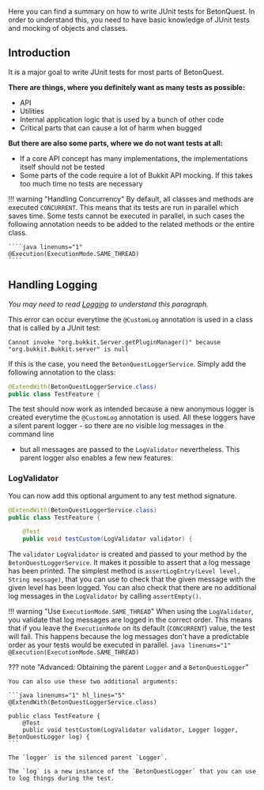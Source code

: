 Here you can find a summary on how to write JUnit tests for BetonQuest. In order to understand this, you need to have
basic knowledge of JUnit tests and mocking of objects and classes.

## Introduction

It is a major goal to write JUnit tests for most parts of BetonQuest.

**There are things, where you definitely want as many tests as possible:**

- API
- Utilities
- Internal application logic that is used by a bunch of other code
- Critical parts that can cause a lot of harm when bugged

**But there are also some parts, where we do not want tests at all:**

- If a core API concept has many implementations, the implementations itself should not be tested
- Some parts of the code require a lot of Bukkit API mocking. If this takes too much time no tests are
  necessary

!!! warning "Handling Concurrency"
    By default, all classes and methods are executed `CONCURRENT`. This means that its tests are run in parallel which saves
    time. Some tests cannot be executed in parallel, in such cases the following annotation needs to be 
    added to the related methods or the entire class.
    
    ````java linenums="1"
    @Execution(ExecutionMode.SAME_THREAD)
    ````

## Handling Logging

_You may need to read [Logging](../../../API/Logging.md) to understand this paragraph._

This error can occur everytime the `@CustomLog` annotation is used in a class that is called by a JUnit test:

```
Cannot invoke "org.bukkit.Server.getPluginManager()" because "org.bukkit.Bukkit.server" is null
```

If this is the case, you need the `BetonQuestLoggerService`. Simply add the following annotation to the
class:

````java linenums="1" hl_lines="1"
@ExtendWith(BetonQuestLoggerService.class)
public class TestFeature {
````

The test should now work as intended because a new anonymous logger is created everytime the `@CustomLog` annotation
is used. All these loggers have a silent parent logger - so there are no visible log messages in the command line
- but all messages are passed to the `LogValidator` nevertheless. This parent logger also enables a few new features:

### LogValidator

You can now add this optional argument to any test method signature.

```java linenums="1" hl_lines="5"
@ExtendWith(BetonQuestLoggerService.class)
public class TestFeature {

    @Test
    public void testCustom(LogValidator validator) {
```

The `validator` `LogValidator` is created and passed to your method by the `BetonQuestLoggerService`.
It makes it possible to assert that a log message has been printed.
The simplest method is `assertLogEntry(Level level, String message)`, that you can use to check
that the given message with the given level has been logged. You can also check that there are no additional log 
messages in the `LogValidator` by calling `assertEmpty()`.

!!! warning "Use `ExecutionMode.SAME_THREAD`"
    When using the `LogValidator`, you validate that log messages are logged in the correct order. This means that
    if you leave the `ExecutionMode` on its default (`CONCURRENT`) value, the test will fail. This happens because the
    log messages don't have a predictable order as your tests would be executed in parallel.
    ````java linenums="1"
    @Execution(ExecutionMode.SAME_THREAD)
    ````

??? note "Advanced: Obtaining the parent `Logger` and a `BetonQuestLogger`"

    You can also use these two additional arguments:
    
    ```java linenums="1" hl_lines="5"
    @ExtendWith(BetonQuestLoggerService.class)

    public class TestFeature {
        @Test
        public void testCustom(LogValidator validator, Logger logger, BetonQuestLogger log) {
    ```
    
    The `logger` is the silenced parent `Logger`.

    The `log` is a new instance of the `BetonQuestLogger` that you can use to log things during the test.
